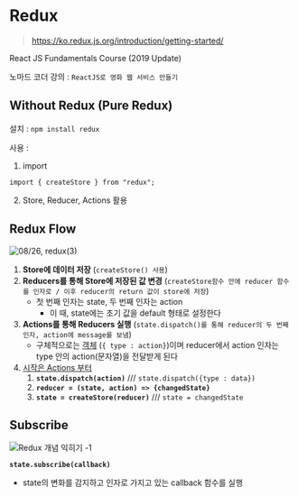 # Redux

> https://ko.redux.js.org/introduction/getting-started/

React JS Fundamentals Course (2019 Update)

노마드 코더 강의 : `ReactJS로 영화 웹 서비스 만들기`



## Without Redux (Pure Redux)

설치 : `npm install redux`

사용 :

1. import 

```react
import { createStore } from "redux";
```

2.  Store, Reducer, Actions 활용



## Redux Flow

![08/26, redux(3)](https://media.vlpt.us/images/sonofhuman20/post/e8bc8967-8762-494a-aa01-8c77556f8edb/redux.png)

1. **Store에 데이터 저장** (`createStore() 사용`)
2. **Reducers를 통해 Store에 저장된 값 변경** (`createStore함수 안에 reducer 함수를 인자로 / 이후 reducer의 return 값이 store에 저장`)
   - 첫 번째 인자는 state, 두 번째 인자는 action
     - 이 때, state에는 초기 값을 default 형태로 설정한다
3. **Actions를 통해 Reducers 실행** (`state.dispatch()를 통해 reducer의 두 번째 인자, action에 message를 보냄`)
   - 구체적으로는 <u>객체</u> (`{ type : action}`)이며 reducer에서 action 인자는 type 안의 action(문자열)을 전달받게 된다
4. <u>시작은 Actions 부터</u>
   1. **`state.dispatch(action)`** /// `state.dispatch({type : data})`
   2. **`reducer = (state, action) => {changedState}`**
   3. **`state = createStore(reducer)`** /// `state = changedState`



## Subscribe

![Redux 개념 익히기 -1](https://media.vlpt.us/images/cyongchoi/post/fa7c231f-fb68-4fde-a96d-c791360dfb8d/Bildschirmfoto-2017-12-01-um-08.56.48.png)

**`state.subscribe(callback)`**

- state의 변화를 감지하고 인자로 가지고 있는 callback 함수를 실행

